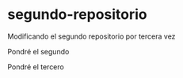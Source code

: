 # segundo-repositorio
Modificando el segundo repositorio por tercera vez 

Pondré el segundo

Pondré el tercero